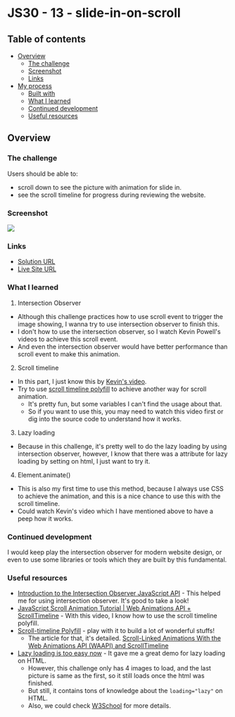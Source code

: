 # JS30 - 13 - slide-in-on-scroll

## Table of contents
  - [Overview](#overview)
    - [The challenge](#the-challenge)
    - [Screenshot](#screenshot)
    - [Links](#links)
  - [My process](#my-process)
    - [Built with](#built-with)
    - [What I learned](#what-i-learned)
    - [Continued development](#continued-development)
    - [Useful resources](#useful-resources)

## Overview

### The challenge

Users should be able to:

- scroll down to see the picture with animation for slide in.
- see the scroll timeline for progress during reviewing the website.

### Screenshot

![](./src/screen-record.gif)

### Links

- [Solution URL](https://github.com/Beginneraboutlife116/JS30-slide-in-on-scroll)
- [Live Site URL](https://beginneraboutlife116.github.io/JS30-slide-in-on-scroll/)

### What I learned

1. Intersection Observer
  - Although this challenge practices how to use scroll event to trigger the image showing, I wanna try to use intersection observer to finish this.
  - I don't how to use the intersection observer, so I watch Kevin Powell's videos to achieve this scroll event.
  - And even the intersection observer would have better performance than scroll event to make this animation.
2. Scroll timeline
  - In this part, I just know this by [Kevin's video](https://www.youtube.com/watch?v=VgS5CP7zlXE).
  - Try to use [scroll timeline polyfill](https://github.com/flackr/scroll-timeline) to achieve another way for scroll animation.
    - It's pretty fun, but some variables I can't find the usage about that.
    - So if you want to use this, you may need to watch this video first or dig into the source code to understand how it works.
3. Lazy loading
  - Because in this challenge, it's pretty well to do the lazy loading by using intersection observer, however, I know that there was a attribute for lazy loading by setting on html, I just want to try it.
4. Element.animate()
  - This is also my first time to use this method, because I always use CSS to achieve the animation, and this is a nice chance to use this with the scroll timeline.
  - Could watch Kevin's video which I have mentioned above to have a peep how it works.

### Continued development

I would keep play the intersection observer for modern website design, or even to use some libraries or tools which they are built by this fundamental.

### Useful resources

- [Introduction to the Intersection Observer JavaScript API](https://www.youtube.com/watch?v=T8EYosX4NOo) - This helped me for using intersection observer. It's good to take a look!
- [JavaScript Scroll Animation Tutorial | Web Animations API + ScrollTimeline](https://www.youtube.com/watch?v=VgS5CP7zlXE) - With this video, I know how to use the scroll timeline polyfill.
- [Scroll-timeline Polyfill](https://github.com/flackr/scroll-timeline) - play with it to build a lot of wonderful stuffs!
  - The article for that, it's detailed. [Scroll-Linked Animations With the Web Animations API (WAAPI) and ScrollTimeline](https://css-tricks.com/scroll-linked-animations-with-the-web-animations-api-waapi-and-scrolltimeline/)
- [Lazy loading is too easy now](https://www.youtube.com/watch?v=AActXSWxsRo&t=811s) - It gave me a great demo for lazy loading on HTML.
  - However, this challenge only has 4 images to load, and the last picture is same as the first, so it still loads once the html was finished.
  - But still, it contains tons of knowledge about the `loading="lazy"` on HTML.
  - Also, we could check [W3School](https://www.w3schools.com/tags/att_img_loading.asp) for more details.